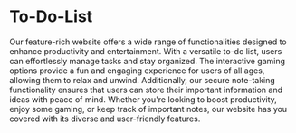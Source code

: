 # To-Do-List
Our feature-rich website offers a wide range of functionalities designed to enhance productivity and entertainment. With a versatile to-do list, users can effortlessly manage tasks and stay organized. The interactive gaming options provide a fun and engaging experience for users of all ages, allowing them to relax and unwind. Additionally, our secure note-taking functionality ensures that users can store their important information and ideas with peace of mind. Whether you're looking to boost productivity, enjoy some gaming, or keep track of important notes, our website has you covered with its diverse and user-friendly features.
